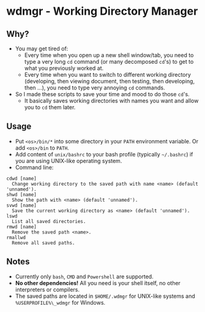 wdmgr - Working Directory Manager
=================================

## Why?
* You may get tired of:
  * Every time when you open up a new shell window/tab, you need to type a very long `cd` command
    (or many decomposed `cd`'s) to get to what you previously worked at.
  * Every time when you want to switch to different working directory (developing, then viewing
    document, then testing, then developing, then ...), you need to type very annoying `cd`
    commands.
* So I made these scripts to save your time and mood to do those `cd`'s.
  * It basically saves working directories with names you want and allow you to `cd` them later.

## Usage
* Put `<os>/bin/*` into some directory in your `PATH` environment variable. Or add `<os>/bin` to
  `PATH`.
* Add content of `unix/bashrc` to your bash profile (typically `~/.bashrc`) if you are using
  UNIX-like operating system.
* Command line:
```
cdwd [name]
  Change working directory to the saved path with name <name> (default 'unnamed').
shwd [name]
  Show the path with <name> (default 'unnamed').
svwd [name]
  Save the current working directory as <name> (default 'unnamed').
lswd
  List all saved directories.
rmwd [name]
  Remove the saved path <name>.
rmallwd
  Remove all saved paths.
```

## Notes
* Currently only `bash`, `CMD` and `Powershell` are supported.
* __No other dependencies!__ All you need is your shell itself, no other interpreters or compilers.
* The saved paths are located in `$HOME/.wdmgr` for UNIX-like systems and `%USERPROFILE%\_wdmgr`
  for Windows.
